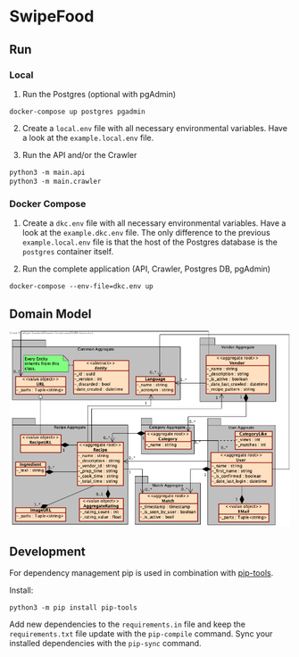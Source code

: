 # SwipeFood

## Run

### Local

1. Run the Postgres (optional with pgAdmin)
```shell
docker-compose up postgres pgadmin
```

2. Create a `local.env` file with all necessary environmental variables. Have a look at the `example.local.env` file.

3. Run the API and/or the Crawler
```shell
python3 -m main.api
python3 -m main.crawler
```

### Docker Compose

1. Create a `dkc.env` file with all necessary environmental variables. Have a look at the `example.dkc.env` file. The only difference to the previous `example.local.env` file is that the host of the Postgres database is the `postgres` container itself.


2. Run the complete application (API, Crawler, Postgres DB, pgAdmin) 
```shell
docker-compose --env-file=dkc.env up 
```

## Domain Model

![UML Domain Model](./Assets/domain_model.png)

## Development

For dependency management pip is used in combination with [pip-tools](https://github.com/jazzband/pip-tools).

Install:
```shell
python3 -m pip install pip-tools
```

Add new dependencies to the ``requirements.in`` file and keep the `requirements.txt` file update with the `pip-compile` command. Sync your installed dependencies with the `pip-sync` command.

